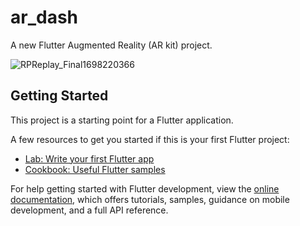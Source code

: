 # ar_dash

A new Flutter Augmented Reality (AR kit) project.


![RPReplay_Final1698220366](https://github.com/klyovan/ar_dash/assets/39466837/ebfbe83d-af25-4757-a8e9-482435309485)

## Getting Started

This project is a starting point for a Flutter application.

A few resources to get you started if this is your first Flutter project:

- [Lab: Write your first Flutter app](https://docs.flutter.dev/get-started/codelab)
- [Cookbook: Useful Flutter samples](https://docs.flutter.dev/cookbook)

For help getting started with Flutter development, view the
[online documentation](https://docs.flutter.dev/), which offers tutorials,
samples, guidance on mobile development, and a full API reference.
